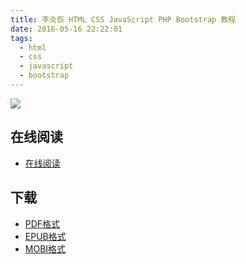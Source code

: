 ```yaml
---
title: 李炎恢 HTML CSS JavaScript PHP Bootstrap 教程
date: 2016-05-16 22:22:01
tags:
  - html
  - css
  - javascript
  - bootstrap
---
```


![](https://ek8whxe.cloudimg.io/s/width/226/https://www.gitbook.com/cover/book/wizardforcel/liyanhui-tutorials.jpg)

<!--more-->

## 在线阅读 ##

+ [在线阅读](https://www.gitbook.com/book/wizardforcel/liyanhui-tutorials/details)

## 下载 ##

+ [PDF格式](https://www.gitbook.com/download/pdf/book/wizardforcel/liyanhui-tutorials)
+ [EPUB格式](https://www.gitbook.com/download/epub/book/wizardforcel/liyanhui-tutorials)
+ [MOBI格式](https://www.gitbook.com/download/mobi/book/wizardforcel/liyanhui-tutorials)
